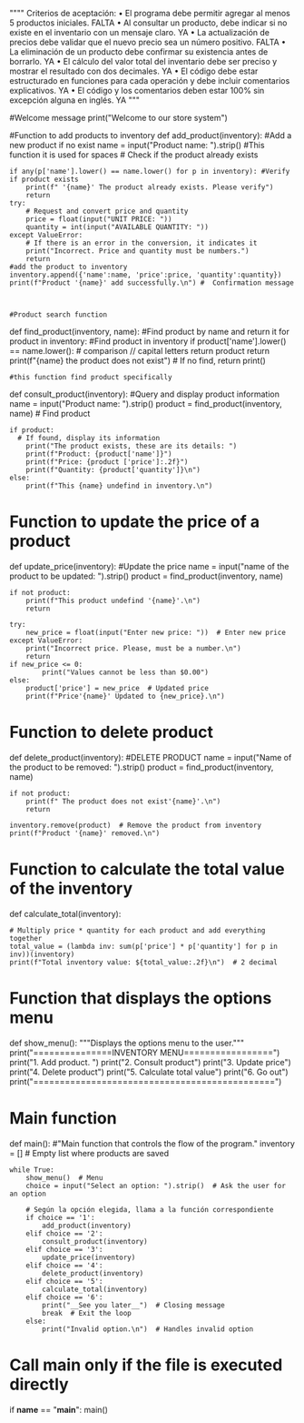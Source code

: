 
"""" Criterios de aceptación:
• El programa debe permitir agregar al menos 5 productos iniciales. FALTA
• Al consultar un producto, debe indicar si no existe en el inventario con un mensaje claro. YA
• La actualización de precios debe validar que el nuevo precio sea un número positivo. FALTA
• La eliminación de un producto debe confirmar su existencia antes de borrarlo. YA
• El cálculo del valor total del inventario debe ser preciso y mostrar el resultado con dos decimales. YA
• El código debe estar estructurado en funciones para cada operación y debe incluir comentarios explicativos. YA
• El código y los comentarios deben estar 100% sin excepción alguna en inglés. YA """ 


#Welcome message 
print("Welcome to our store system")


#Function to add products to inventory
def add_product(inventory):
    #Add a new product if no exist
    name = input("Product name: ").strip() #This function it is used for spaces
    # Check if the product already exists 

    if any(p['name'].lower() == name.lower() for p in inventory): #Verify if product exists
        print(f" '{name}' The product already exists. Please verify")
        return
    try: 
        # Request and convert price and quantity
        price = float(input("UNIT PRICE: "))
        quantity = int(input("AVAILABLE QUANTITY: "))
    except ValueError:
        # If there is an error in the conversion, it indicates it
        print("Incorrect. Price and quantity must be numbers.")
        return
    #add the product to inventory 
    inventory.append({'name':name, 'price':price, 'quantity':quantity})
    print(f"Product '{name}' add successfully.\n") #  Confirmation message



    #Product search function
def find_product(inventory, name):
   #Find product by name and return it
    for product in inventory: #Find product in inventory 
        if product['name'].lower() == name.lower():  #  comparison // capital letters
            return product
    return print(f"{name} the product does not exist") # If no find, return print()

    #this function find product specifically
def consult_product(inventory):
    #Query and display product information
    name = input("Product name: ").strip()
    product = find_product(inventory, name)  # Find product

    if product:
      # If found, display its information
        print("The product exists, these are its details: ")
        print(f"Product: {product['name']}")
        print(f"Price: {product ['price']:.2f}")
        print(f"Quantity: {product['quantity']}\n")
    else:
        print(f"This {name} undefind in inventory.\n")

# Function to update the price of a product
def update_price(inventory):
   #Update the price 
    name = input("name of the product to be updated: ").strip()
    product = find_product(inventory, name)

    if not product:
        print(f"This product undefind '{name}'.\n")
        return

    try:
        new_price = float(input("Enter new price: "))  # Enter new price 
    except ValueError:
        print("Incorrect price. Please, must be a number.\n")
        return
    if new_price <= 0:
            print("Values ​​cannot be less than $0.00")
    else:
        product['price'] = new_price  # Updated price
        print(f"Price'{name}' Updated to {new_price}.\n")

# Function to delete product 
def delete_product(inventory):
    #DELETE PRODUCT
    name = input("Name of the product to be removed: ").strip()
    product = find_product(inventory, name)

    if not product:
        print(f" The product does not exist'{name}'.\n")
        return

    inventory.remove(product)  # Remove the product from inventory
    print(f"Product '{name}' removed.\n")

# Function to calculate the total value of the inventory
def calculate_total(inventory):
    
    # Multiply price * quantity for each product and add everything together
    total_value = (lambda inv: sum(p['price'] * p['quantity'] for p in inv))(inventory)
    print(f"Total inventory value: ${total_value:.2f}\n")  # 2 decimal

# Function that displays the options menu
def show_menu():
    """Displays the options menu to the user."""
    print("===============INVENTORY MENU=================")
    print("1. Add product. ")
    print("2. Consult product")
    print("3. Update price")
    print("4. Delete product")
    print("5. Calculate total value")
    print("6. Go out")
    print("==============================================")

# Main function 
def main():
   #"Main function that controls the flow of the program."
    inventory = []  # Empty list where products are saved


    while True:
        show_menu()  # Menu
        choice = input("Select an option: ").strip()  # Ask the user for an option

        # Según la opción elegida, llama a la función correspondiente
        if choice == '1':
            add_product(inventory)
        elif choice == '2':
            consult_product(inventory)
        elif choice == '3':
            update_price(inventory)
        elif choice == '4':
            delete_product(inventory)
        elif choice == '5':
            calculate_total(inventory)
        elif choice == '6':
            print("__See you later__")  # Closing message
            break  # Exit the loop
        else:
            print("Invalid option.\n")  # Handles invalid option

# Call main only if the file is executed directly
if __name__ == "__main__":
    main()


        

